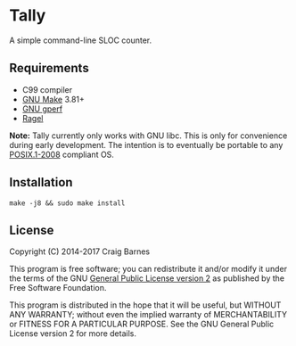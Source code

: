 Tally
=====

A simple command-line SLOC counter.

Requirements
------------

* C99 compiler
* [GNU Make] 3.81+
* [GNU gperf]
* [Ragel]

**Note:** Tally currently only works with GNU libc. This is only for
convenience during early development. The intention is to eventually be
portable to any [POSIX.1-2008] compliant OS.

Installation
------------

    make -j8 && sudo make install

License
-------

Copyright (C) 2014-2017 Craig Barnes

This program is free software; you can redistribute it and/or modify it
under the terms of the GNU [General Public License version 2] as published
by the Free Software Foundation.

This program is distributed in the hope that it will be useful, but
WITHOUT ANY WARRANTY; without even the implied warranty of
MERCHANTABILITY or FITNESS FOR A PARTICULAR PURPOSE. See the GNU General
Public License version 2 for more details.


[General Public License version 2]: https://www.gnu.org/licenses/gpl-2.0.html
[GNU Make]: https://www.gnu.org/software/make/
[GNU gperf]: https://www.gnu.org/software/gperf/
[Ragel]: https://www.colm.net/open-source/ragel/
[POSIX.1-2008]: http://pubs.opengroup.org/onlinepubs/9699919799/
